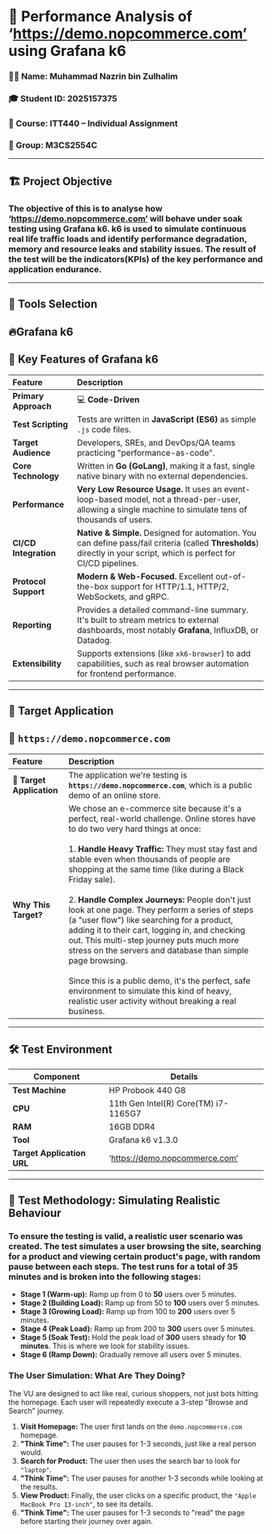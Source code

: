 # :tiger: Performance Analysis of ‘https://demo.nopcommerce.com’ using Grafana k6

### 👨‍💻 Name: Muhammad Nazrin bin Zulhalim
### 🎓 Student ID: 2025157375
### 🧾 Course: ITT440 – Individual Assignment  
### 🧠 Group: M3CS2554C

---
## :building_construction: Project Objective
### The objective of this is to analyse how ‘https://demo.nopcommerce.com’ will behave under soak testing using Grafana k6. k6 is used to simulate continuous real life traffic loads and identify performance degradation, memory and resource leaks and stability issues. The result of the test will be the indicators(KPIs) of the key performance and application endurance.

---
## 🔨 Tools Selection
## 🔥Grafana k6
## 🚀 Key Features of Grafana k6

| Feature | Description |
| :--- | :--- |
| **Primary Approach** | 💻 **Code-Driven** |
| **Test Scripting** | Tests are written in **JavaScript (ES6)** as simple `.js` code files. |
| **Target Audience** | Developers, SREs, and DevOps/QA teams practicing "performance-as-code". |
| **Core Technology** | Written in **Go (GoLang)**, making it a fast, single native binary with no external dependencies. |
| **Performance** | **Very Low Resource Usage.** It uses an event-loop-based model, not a thread-per-user, allowing a single machine to simulate tens of thousands of users. |
| **CI/CD Integration** | **Native & Simple.** Designed for automation. You can define pass/fail criteria (called **Thresholds**) directly in your script, which is perfect for CI/CD pipelines. |
| **Protocol Support** | **Modern & Web-Focused.** Excellent out-of-the-box support for HTTP/1.1, HTTP/2, WebSockets, and gRPC. |
| **Reporting** | Provides a detailed command-line summary. It's built to stream metrics to external dashboards, most notably **Grafana**, InfluxDB, or Datadog. |
| **Extensibility** | Supports extensions (like `xk6-browser`) to add capabilities, such as real browser automation for frontend performance. |
---
## :dart: Target Application
## 🎯 **`https://demo.nopcommerce.com`**
| Feature | Description |
| :--- | :--- |
| **:dart: Target Application** | The application we're testing is **`https://demo.nopcommerce.com`**, which is a public demo of an online store. |
| **Why This Target?** | We chose an e-commerce site because it's a perfect, real-world challenge. Online stores have to do two very hard things at once:<br><br>1.  **Handle Heavy Traffic:** They must stay fast and stable even when thousands of people are shopping at the same time (like during a Black Friday sale).<br><br>2.  **Handle Complex Journeys:** People don't just look at one page. They perform a series of steps (a "user flow") like searching for a product, adding it to their cart, logging in, and checking out. This multi-step journey puts much more stress on the servers and database than simple page browsing.<br><br>Since this is a public demo, it's the perfect, safe environment to simulate this kind of heavy, realistic user activity without breaking a real business. |
---
## 🛠️ Test Environment
| Component | Details |
|------------|----------|
| **Test Machine** | HP Probook 440 G8 |
| **CPU** | 11th Gen Intel(R) Core(TM) i7-1165G7 |
| **RAM** | 16GB DDR4 |
| **Tool** | Grafana k6 v1.3.0 |
| **Target Application URL** | ‘https://demo.nopcommerce.com’ |

---
## :microscope: Test Methodology: Simulating Realistic Behaviour
### To ensure the testing is valid, a realistic user scenario was created. The test simulates a user browsing the site, searching for a product and viewing certain product's page, with random pause between each steps. The test runs for a total of **35 minutes** and is broken into the following stages:

* **Stage 1 (Warm-up):** Ramp up from 0 to **50** users over 5 minutes.
* **Stage 2 (Building Load):** Ramp up from 50 to **100** users over 5 minutes.
* **Stage 3 (Growing Load):** Ramp up from 100 to **200** users over 5 minutes.
* **Stage 4 (Peak Load):** Ramp up from 200 to **300** users over 5 minutes.
* **Stage 5 (Soak Test):** Hold the peak load of **300** users steady for **10 minutes**. This is where we look for stability issues.
* **Stage 6 (Ramp Down):** Gradually remove all users over 5 minutes.

### The User Simulation: What Are They Doing?
The VU are designed to act like real, curious shoppers, not just bots hitting the homepage. Each user will repeatedly execute a 3-step "Browse and Search" journey.

1.  **Visit Homepage:** The user first lands on the `demo.nopcommerce.com` homepage.
2.  **"Think Time":** The user pauses for 1-3 seconds, just like a real person would.
3.  **Search for Product:** The user then uses the search bar to look for `"laptop"`.
4.  **"Think Time":** The user pauses for another 1-3 seconds while looking at the results.
5.  **View Product:** Finally, the user clicks on a specific product, the `"Apple MacBook Pro 13-inch"`, to see its details.
6.  **"Think Time":** The user pauses for 1-3 seconds to "read" the page before starting their journey over again.

